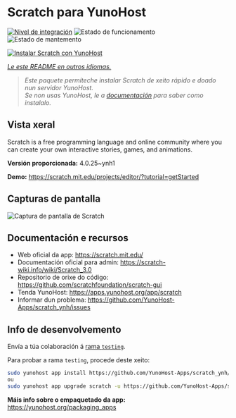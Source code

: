 <!--
NOTA: Este README foi creado automáticamente por <https://github.com/YunoHost/apps/tree/master/tools/readme_generator>
NON debe editarse manualmente.
-->

# Scratch para YunoHost

[![Nivel de integración](https://dash.yunohost.org/integration/scratch.svg)](https://ci-apps.yunohost.org/ci/apps/scratch/) ![Estado de funcionamento](https://ci-apps.yunohost.org/ci/badges/scratch.status.svg) ![Estado de mantemento](https://ci-apps.yunohost.org/ci/badges/scratch.maintain.svg)

[![Instalar Scratch con YunoHost](https://install-app.yunohost.org/install-with-yunohost.svg)](https://install-app.yunohost.org/?app=scratch)

*[Le este README en outros idiomas.](./ALL_README.md)*

> *Este paquete permíteche instalar Scratch de xeito rápido e doado nun servidor YunoHost.*  
> *Se non usas YunoHost, le a [documentación](https://yunohost.org/install) para saber como instalalo.*

## Vista xeral

Scratch is a free programming language and online community where you can create your own interactive stories, games, and animations.

**Versión proporcionada:** 4.0.25~ynh1

**Demo:** <https://scratch.mit.edu/projects/editor/?tutorial=getStarted>

## Capturas de pantalla

![Captura de pantalla de Scratch](./doc/screenshots/800px-Scratch_3.0_Éditeur.png)

## Documentación e recursos

- Web oficial da app: <https://scratch.mit.edu/>
- Documentación oficial para admin: <https://scratch-wiki.info/wiki/Scratch_3.0>
- Repositorio de orixe do código: <https://github.com/scratchfoundation/scratch-gui>
- Tenda YunoHost: <https://apps.yunohost.org/app/scratch>
- Informar dun problema: <https://github.com/YunoHost-Apps/scratch_ynh/issues>

## Info de desenvolvemento

Envía a túa colaboración á [rama `testing`](https://github.com/YunoHost-Apps/scratch_ynh/tree/testing).

Para probar a rama `testing`, procede deste xeito:

```bash
sudo yunohost app install https://github.com/YunoHost-Apps/scratch_ynh/tree/testing --debug
ou
sudo yunohost app upgrade scratch -u https://github.com/YunoHost-Apps/scratch_ynh/tree/testing --debug
```

**Máis info sobre o empaquetado da app:** <https://yunohost.org/packaging_apps>
